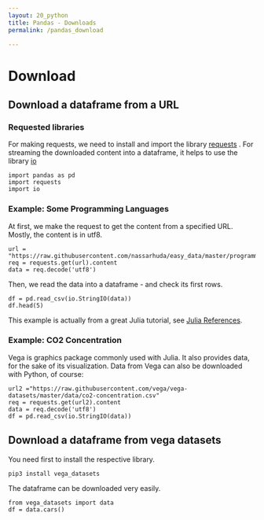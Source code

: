 ```yaml
---
layout: 20_python
title: Pandas - Downloads
permalink: /pandas_download

---
```


# Download

## Download a dataframe from a URL

### Requested libraries

For making requests, we need to install and import the library [requests](https://pypi.org/project/requests/) .
For streaming the downloaded content into a dataframe, it helps to use the library [io](https://docs.python.org/3/library/io.html)

> 
    import pandas as pd
    import requests
    import io

### Example: Some Programming Languages

At first, we make the request to get the content from a specified URL.
Mostly, the content is in utf8.  

>
    url = "https://raw.githubusercontent.com/nassarhuda/easy_data/master/programming_languages.csv"
    req = requests.get(url).content
    data = req.decode('utf8')

Then, we read the data into a dataframe - and check its first rows. 

>    
    df = pd.read_csv(io.StringIO(data))
    df.head(5)    

This example is actually from a great Julia tutorial, see [Julia References](julia_references).

### Example: CO2 Concentration

Vega is graphics package commonly used with Julia. It also provides data, for the sake of its visualization.
Data from Vega can also be downloaded with Python, of course:

>
    url2 ="https://raw.githubusercontent.com/vega/vega-datasets/master/data/co2-concentration.csv"
    req = requests.get(url2).content
    data = req.decode('utf8')
    df = pd.read_csv(io.StringIO(data))


## Download a dataframe from vega datasets

You need first to install the respective library.

>
    pip3 install vega_datasets


The dataframe can be downloaded very easily.

>
    from vega_datasets import data
    df = data.cars()
